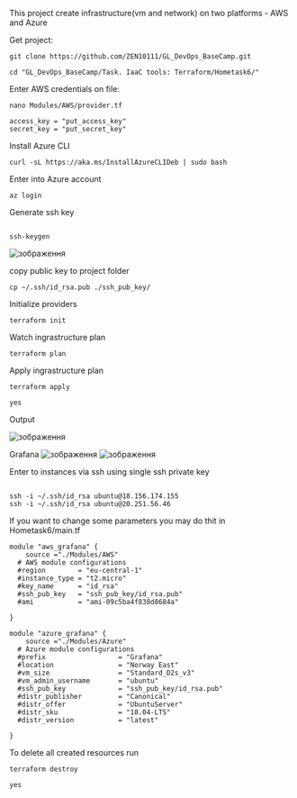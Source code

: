 
This  project  create infrastructure(vm and network) on  two platforms - AWS and Azure

Get  project:
```
git clone https://github.com/ZEN10111/GL_DevOps_BaseCamp.git

cd "GL_DevOps_BaseCamp/Task. IaaC tools: Terraform/Hometask6/"

```

Enter AWS credentials on file:

```
nano Modules/AWS/provider.tf
```

```
access_key = "put_access_key"
secret_key = "put_secret_key"

```

Install  Azure CLI 

```
curl -sL https://aka.ms/InstallAzureCLIDeb | sudo bash

```

Enter into Azure account

```
az login

```
Generate ssh key

```

ssh-keygen

````
![зображення](https://user-images.githubusercontent.com/97990456/210136241-075d6938-9124-4680-b712-017d8c62f3b1.png)

copy public key to project folder

```
cp ~/.ssh/id_rsa.pub ./ssh_pub_key/

```

Initialize providers

```
terraform init

```

Watch ingrastructure plan

```
terraform plan

```

Apply ingrastructure plan

```
terraform apply

yes

```
Output 

![зображення](https://user-images.githubusercontent.com/97990456/210136328-293d5c0a-08be-44b6-a1e1-5d9b0a339e57.png)

Grafana
![зображення](https://user-images.githubusercontent.com/97990456/210135597-f1ff2aff-1108-4947-8f13-c49a97e15562.png)
![зображення](https://user-images.githubusercontent.com/97990456/210135628-a8661746-e3c2-4fdb-b3be-17e3347bf18a.png)

Enter to instances via ssh using single ssh private  key

```

ssh -i ~/.ssh/id_rsa ubuntu@18.156.174.155
ssh -i ~/.ssh/id_rsa ubuntu@20.251.56.46

```

If  you  want to change  some  parameters you may do thit  in  Hometask6/main.tf

```
module "aws_grafana" {
    source ="./Modules/AWS"
  # AWS module configurations 
  #region        = "eu-central-1"
  #instance_type = "t2.micro"
  #key_name      = "id_rsa"
  #ssh_pub_key   = "ssh_pub_key/id_rsa.pub"
  #ami           = "ami-09c5ba4f838d8684a"

}

module "azure_grafana" {
    source ="./Modules/Azure"
  # Azure module configurations 
  #prefix                  = "Grafana"
  #location                = "Norway East"
  #vm_size                 = "Standard_D2s_v3"
  #vm_admin_username       = "ubuntu"
  #ssh_pub_key             = "ssh_pub_key/id_rsa.pub"
  #distr_publisher         = "Canonical"
  #distr_offer             = "UbuntuServer"
  #distr_sku               = "18.04-LTS"
  #distr_version           = "latest"

}
```

To delete all created resources run

```
terraform destroy

yes
```
